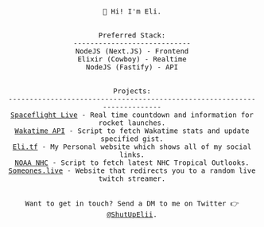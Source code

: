<p align="center">
  <br><br>
  <samp>
    👋 Hi! I'm Eli.
    <br>
    <br>
    <br>
    Preferred Stack:
    <br>
    ----------------------------
    <br>
    NodeJS (Next.JS) - Frontend
    <br>
    Elixir (Cowboy) - Realtime
    <br>
    NodeJS (Fastify) - API
    <br>
    <br>
    <br>
    Projects:
    <br>
    -------------------------------------------------------------------------
    <br>
    <a href="https://spaceflight.live">Spaceflight Live</a> - Real time countdown and information for rocket launches.
    <br>
    <a href="https://github.com/hox/wakatime-api">Wakatime API</a> - Script to fetch Wakatime stats and update specified gist.
    <br>
    <a href="https://eli.tf">Eli.tf</a> - My Personal website which shows all of my social links.
    <br>
    <a href="https://github.com/hox/noaa-nhc">NOAA NHC</a> - Script to fetch latest NHC Tropical Outlooks.
    <br>
    <a href="https://someones.live">Someones.live</a> - Website that redirects you to a random live twitch streamer.
    <br>
    <br>
    <br>
    Want to get in touch? Send a DM to me on Twitter 👉 <a href="https://go.eli.tf/twitter">@ShutUpElii</a>.
  </samp>
</p>
